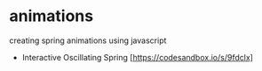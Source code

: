 # animations
creating spring animations using javascript

- Interactive Oscillating Spring [https://codesandbox.io/s/9fdclx]
